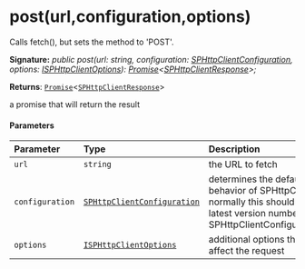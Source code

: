 # post(url,configuration,options)



Calls fetch(), but sets the method to 'POST'.

**Signature:** _public post(url: string, configuration: [SPHttpClientConfiguration](../../sp-http.api/class/sphttpclientconfiguration.md),
    options: [ISPHttpClientOptions](../../sp-http.api/interface/isphttpclientoptions.md)): [Promise](../../web-apis.api/class/promise.md)<[SPHttpClientResponse](../../sp-http.api/class/sphttpclientresponse.md)>;_

**Returns**: [`Promise`](../../web-apis.api/class/promise.md)<[`SPHttpClientResponse`](../../sp-http.api/class/sphttpclientresponse.md)>



a promise that will return the result

#### Parameters


| Parameter	   | Type    | Description |
|:-------------|:---------------|:------------|
| `url`    | `string` | the URL to fetch |
| `configuration`    | [`SPHttpClientConfiguration`](../../sp-http.api/class/sphttpclientconfiguration.md) | determines the default behavior of SPHttpClient; normally this should be the latest version number from SPHttpClientConfigurations |
| `options`    | [`ISPHttpClientOptions`](../../sp-http.api/interface/isphttpclientoptions.md) | additional options that affect the request |


